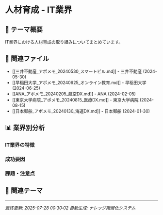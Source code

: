 # 人材育成 - IT業界

## 🎯 テーマ概要

IT業界における人材育成の取り組みについてまとめています。

## 📁 関連ファイル

- [[三井不動産_アポメモ_20240530_スマートビル.md]] - 三井不動産 (2024-05-30)
- [[早稲田大学_アポメモ_20240625_オンライン教育.md]] - 早稲田大学 (2024-06-25)
- [[ANA_アポメモ_20240205_航空DX.md]] - ANA (2024-02-05)
- [[東京大学病院_アポメモ_20240815_医療DX.md]] - 東京大学病院 (2024-08-15)
- [[日本郵船_アポメモ_20240130_海運DX.md]] - 日本郵船 (2024-01-30)


## 📊 業界別分析

### IT業界の特徴
<!-- この業界における人材育成の特徴が自動生成されます -->

### 成功要因
<!-- 成功事例の共通要因が自動生成されます -->

### 課題・注意点
<!-- 失敗事例や課題が自動生成されます -->

## 🔗 関連テーマ

<!-- 関連するテーマへのリンクが自動生成されます -->

---
*最終更新: 2025-07-28 00:30:02*
*自動生成: ナレッジ階層化システム*
